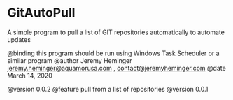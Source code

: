 # GitAutoPull
A simple program to pull a list of GIT repositories automatically to automate updates

 @binding this program should be run using Windows Task Scheduler or a similar program
 @author Jeremy Heminger <jeremy.heminger@aquamorusa.com> , <contact@jeremyheminger.com>
 @date March 14, 2020
 
 @version 0.0.2
   @feature pull from a list of repositories
 @version 0.0.1

